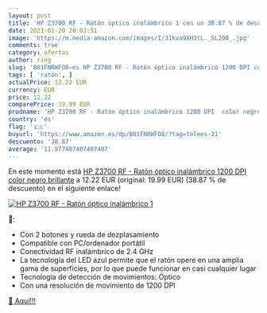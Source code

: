 ```yaml
---
layout: post
title: 'HP Z3700 RF - Ratón óptico inalámbrico 1 con un 38.87 % de descuento'
date: 2021-01-20 20:03:51
image: 'https://m.media-amazon.com/images/I/31kva9XH3tL._SL200_.jpg'
comments: true
category: ofertas
author: ring
slug: 'B01FNRWFO8-es HP Z3700 RF - Ratón óptico inalámbrico 1200 DPI color...'
tags: [ 'ratón', ]
actualPrice: 12.22 EUR
currency: EUR
price: 12.22
comparePrice: 19.99 EUR
prodname: 'HP Z3700 RF - Ratón óptico inalámbrico 1200 DPI  color negro brillante'
country: 'es'
flag: '🇪🇸'
buyurl: 'https://www.amazon.es/dp/B01FNRWFO8/?tag=tolees-21'
descuento: '38.87'
average: '11.977407407407407'
---
```


En este momento está [HP Z3700 RF - Ratón óptico inalámbrico 1200 DPI  color negro brillante](https://www.amazon.es/dp/B01FNRWFO8/?tag=tolees-21) a 12.22 EUR (original: 19.99 EUR) (38.87 %  de descuento) en el siguiente enlace!

[![HP Z3700 RF - Ratón óptico inalámbrico 1](https://m.media-amazon.com/images/I/31kva9XH3tL._SL200_.jpg)](https://www.amazon.es/dp/B01FNRWFO8/?tag=tolees-21)

🔎:

- Con 2 botones y rueda de dezplasamiento
- Compatible con PC/ordenador portátil
- Conectividad RF inalámbrico de 2.4 GHz
- La tecnología del LED azul permite que el ratón opere en una amplia gama de superficies, por lo que puede funcionar en casi cualquier lugar
- Tecnología de detección de movimientos: Óptico
- Con una resolución de movimiento de 1200 DPI

[🛒 Aquí!!!](https://www.amazon.es/dp/B01FNRWFO8/?tag=tolees-21)
